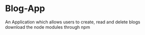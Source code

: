 # Blog-App
An  Application which allows users to create, read and delete blogs
download the node modules through npm
